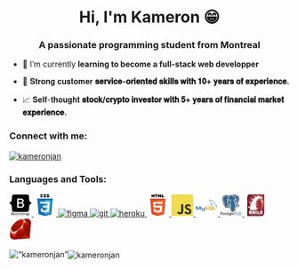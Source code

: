 <h1 align="center">Hi, I'm Kameron 😁</h1>
<h3 align="center">A passionate programming student from Montreal</h3>

- 🌱 I’m currently **learning to become a full-stack web developper**

- 🤖 𝐒𝐭𝐫𝐨𝐧𝐠 𝐜𝐮𝐬𝐭𝐨𝐦𝐞𝐫 **𝐬𝐞𝐫𝐯𝐢𝐜𝐞-𝐨𝐫𝐢𝐞𝐧𝐭𝐞𝐝 𝐬𝐤𝐢𝐥𝐥𝐬 𝐰𝐢𝐭𝐡 𝟏𝟎+ 𝐲𝐞𝐚𝐫𝐬 𝐨𝐟 𝐞𝐱𝐩𝐞𝐫𝐢𝐞𝐧𝐜𝐞.**

- 📈 𝐒𝐞𝐥𝐟-𝐭𝐡𝐨𝐮𝐠𝐡𝐭 **𝐬𝐭𝐨𝐜𝐤/𝐜𝐫𝐲𝐩𝐭𝐨 𝐢𝐧𝐯𝐞𝐬𝐭𝐨𝐫 𝐰𝐢𝐭𝐡 𝟓+ 𝐲𝐞𝐚𝐫𝐬 𝐨𝐟 𝐟𝐢𝐧𝐚𝐧𝐜𝐢𝐚𝐥 𝐦𝐚𝐫𝐤𝐞𝐭 𝐞𝐱𝐩𝐞𝐫𝐢𝐞𝐧𝐜𝐞.**

<h3 align="left">Connect with me:</h3>
<p align="left">
<a href="https://linkedin.com/in/kameronjan" target="blank"><img align="center" src="https://raw.githubusercontent.com/rahuldkjain/github-profile-readme-generator/master/src/images/icons/Social/linked-in-alt.svg" alt="kameronjan" height="30" width="40" /></a>
</p>

<h3 align="left">Languages and Tools:</h3>
<p align="left"> <a href="https://getbootstrap.com" target="_blank" rel="noreferrer"> <img src="https://raw.githubusercontent.com/devicons/devicon/master/icons/bootstrap/bootstrap-plain-wordmark.svg" alt="bootstrap" width="40" height="40"/> </a> <a href="https://www.w3schools.com/css/" target="_blank" rel="noreferrer"> <img src="https://raw.githubusercontent.com/devicons/devicon/master/icons/css3/css3-original-wordmark.svg" alt="css3" width="40" height="40"/> </a> <a href="https://www.figma.com/" target="_blank" rel="noreferrer"> <img src="https://www.vectorlogo.zone/logos/figma/figma-icon.svg" alt="figma" width="40" height="40"/> </a> <a href="https://git-scm.com/" target="_blank" rel="noreferrer"> <img src="https://www.vectorlogo.zone/logos/git-scm/git-scm-icon.svg" alt="git" width="40" height="40"/> </a> <a href="https://heroku.com" target="_blank" rel="noreferrer"> <img src="https://www.vectorlogo.zone/logos/heroku/heroku-icon.svg" alt="heroku" width="40" height="40"/> </a> <a href="https://www.w3.org/html/" target="_blank" rel="noreferrer"> <img src="https://raw.githubusercontent.com/devicons/devicon/master/icons/html5/html5-original-wordmark.svg" alt="html5" width="40" height="40"/> </a> <a href="https://developer.mozilla.org/en-US/docs/Web/JavaScript" target="_blank" rel="noreferrer"> <img src="https://raw.githubusercontent.com/devicons/devicon/master/icons/javascript/javascript-original.svg" alt="javascript" width="40" height="40"/> </a> <a href="https://www.mysql.com/" target="_blank" rel="noreferrer"> <img src="https://raw.githubusercontent.com/devicons/devicon/master/icons/mysql/mysql-original-wordmark.svg" alt="mysql" width="40" height="40"/> </a> <a href="https://www.postgresql.org" target="_blank" rel="noreferrer"> <img src="https://raw.githubusercontent.com/devicons/devicon/master/icons/postgresql/postgresql-original-wordmark.svg" alt="postgresql" width="40" height="40"/> </a> <a href="https://rubyonrails.org" target="_blank" rel="noreferrer"> <img src="https://raw.githubusercontent.com/devicons/devicon/master/icons/rails/rails-original-wordmark.svg" alt="rails" width="40" height="40"/> </a> <a href="https://www.ruby-lang.org/en/" target="_blank" rel="noreferrer"> <img src="https://raw.githubusercontent.com/devicons/devicon/master/icons/ruby/ruby-original.svg" alt="ruby" width="40" height="40"/> </a> </p>

<!-- stats -->
<p><img align="left" src="https://github-readme-stats.vercel.app/api/top-langs?username=kameronjan&show_icons=true&locale=en&layout=compact" alt=“kameronjan” /></p>

<p><img align="center" src="https://github-readme-streak-stats.herokuapp.com/?user=kameronjan" alt="kameronjan" /></p>
